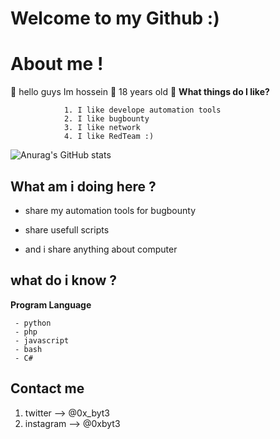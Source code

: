 # Welcome to my Github :)

# About me !
👋 hello guys Im hossein 
🔞 18 years old
👀  **What things do I like?**

				1. I like develope automation tools    
				2. I like bugbounty 
				3. I like network 
				4. I like RedTeam :)


![Anurag's GitHub stats](https://github-readme-stats.vercel.app/api?username=0xbyt3&theme=radical&show_icons=true)

## What am i doing here ?

 - share my automation tools for bugbounty

 - share usefull scripts 
 
 - and i share anything about computer

## what do i know ?

**Program  Language**

	 - python
	 - php
	 - javascript
	 - bash
	 - C#

## Contact me 

 1.  twitter --> @0x_byt3
 2. instagram --> @0xbyt3

